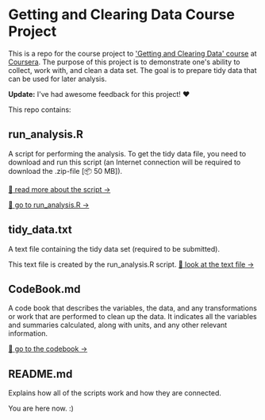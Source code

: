 # Getting and Clearing Data Course Project

This is a repo for the course project to ['Getting and Clearing Data' course](https://class.coursera.org/getdata-033/) at [Coursera](https://www.coursera.org/). The purpose of this project is to demonstrate one's ability to collect, work with, and clean a data set. The goal is to prepare tidy data that can be used for later analysis.

**Update:** I've had awesome feedback for this project! :heart:

This repo contains:

## run_analysis.R
A script for performing the analysis. 
To get the tidy data file, you need to download and run this script (an Internet connection will be required to download the .zip-file [:package: 50 MB]).

[:ledger: read more about the script →](https://github.com/demidovakatya/gettingandclearingdata/blob/master/CodeBook.md#creating-the-tidy-datafile)

[:page_with_curl: go to run_analysis.R →](https://github.com/demidovakatya/gettingandclearingdata/blob/master/run_analysis.R)

## tidy_data.txt
A text file containing the tidy data set (required to be submitted).

This text file is created by the run_analysis.R script.
[:page_with_curl: look at the text file →](https://github.com/demidovakatya/gettingandclearingdata/blob/master/tidy_data.txt)

## CodeBook.md
A code book that describes the variables, the data, and any transformations or work that are performed to clean up the data. It indicates all the variables and summaries calculated, along with units, and any other relevant information.

[:ledger: go to the codebook →](https://github.com/demidovakatya/gettingandclearingdata/blob/master/CodeBook.md) 

## README.md
Explains how all of the scripts work and how they are connected.

You are here now. :)
